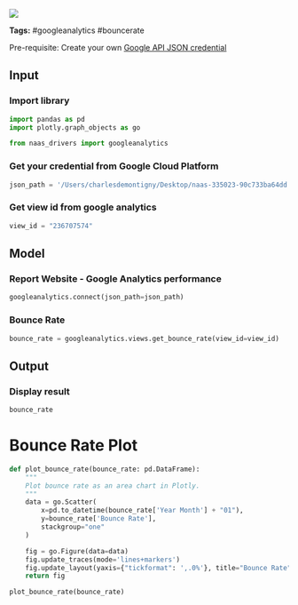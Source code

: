<a href="https://app.naas.ai/user-redirect/naas/downloader?url=https://raw.githubusercontent.com/jupyter-naas/awesome-notebooks/master/Google%20Analytics/GoogleAnalytics_Get_bounce_rate.ipynb" target="_parent"><img src="https://naasai-public.s3.eu-west-3.amazonaws.com/open_in_naas.svg"/></a>

**Tags:** #googleanalytics #bouncerate

Pre-requisite: Create your own <a href="">Google API JSON credential</a>

## Input

### Import library


```python
import pandas as pd
import plotly.graph_objects as go

from naas_drivers import googleanalytics
```

### Get your credential from Google Cloud Platform


```python
json_path = '/Users/charlesdemontigny/Desktop/naas-335023-90c733ba64dd.json'
```

### Get view id from google analytics


```python
view_id = "236707574"
```

## Model

### Report Website - Google Analytics performance


```python
googleanalytics.connect(json_path=json_path)
```

### Bounce Rate


```python
bounce_rate = googleanalytics.views.get_bounce_rate(view_id=view_id)
```

## Output

### Display result


```python
bounce_rate
```

# Bounce Rate Plot


```python
def plot_bounce_rate(bounce_rate: pd.DataFrame):
    """
    Plot bounce rate as an area chart in Plotly.
    """
    data = go.Scatter(
        x=pd.to_datetime(bounce_rate['Year Month'] + "01"),
        y=bounce_rate['Bounce Rate'],
        stackgroup="one"
    )

    fig = go.Figure(data=data)
    fig.update_traces(mode='lines+markers')
    fig.update_layout(yaxis={"tickformat": ',.0%'}, title="Bounce Rate", template="none")
    return fig
```


```python
plot_bounce_rate(bounce_rate)
```


```python

```
